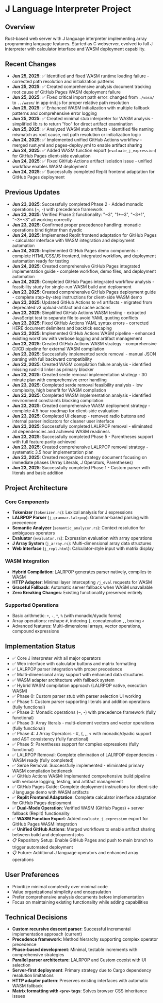 # J Language Interpreter Project

## Overview
Rust-based web server with J language interpreter implementing array programming language features. Started as C webserver, evolved to full J interpreter with calculator interface and WASM deployment capability.

## Recent Changes
- **Jun 25, 2025**: ✅ Identified and fixed WASM runtime loading failure - corrected path resolution and initialization patterns
- **Jun 25, 2025**: ✅ Created comprehensive analysis document tracking root cause of GitHub Pages WASM deployment failure
- **Jun 25, 2025**: ✅ Fixed critical import path error: changed from `./wasm/` to `../wasm/` in app-init.js for proper relative path resolution
- **Jun 25, 2025**: ✅ Enhanced WASM initialization with multiple fallback patterns and comprehensive error logging
- **Jun 25, 2025**: ✅ Created minimal stub interpreter for WASM analysis - simplified lib.rs to return "foo" for direct artifact examination
- **Jun 25, 2025**: ✅ Analyzed WASM stub artifacts - identified file naming mismatch as root cause, not path resolution or initialization logic
- **Jun 24, 2025**: ✅ Implemented unified GitHub Actions workflow - merged rust.yml and pages-deploy.yml to enable artifact sharing
- **Jun 24, 2025**: ✅ Added WASM function export (`evaluate_j_expression`) for GitHub Pages client-side evaluation
- **Jun 24, 2025**: ✅ Fixed GitHub Actions artifact isolation issue - unified workflow enables WASM deployment
- **Jun 24, 2025**: ✅ Successfully completed Replit frontend adaptation for GitHub Pages deployment

## Previous Updates
- **Jun 23, 2025**: Successfully completed Phase 2 - Added monadic operations (~, -) with precedence framework
- **Jun 23, 2025**: Verified Phase 2 functionality: "~3", "1+~3", "~3+1", "~3+~3" all working correctly
- **Jun 23, 2025**: Confirmed proper precedence handling: monadic operations bind tighter than dyadic
- **Jun 24, 2025**: Implemented Replit frontend adaptation for GitHub Pages - calculator interface with WASM integration and deployment automation
- **Jun 24, 2025**: Implemented GitHub Pages demo components - complete HTML/CSS/JS frontend, integrated workflow, and deployment automation ready for testing
- **Jun 24, 2025**: Created comprehensive GitHub Pages integrated implementation guide - complete workflow, demo files, and deployment automation
- **Jun 24, 2025**: Completed GitHub Pages integrated workflow analysis - feasibility study for single-run WASM build and deployment
- **Jun 23, 2025**: Created comprehensive GitHub Pages deployment guide - complete step-by-step instructions for client-side WASM demo
- **Jun 23, 2025**: Updated GitHub Actions to v4 artifacts - migrated from deprecated v3 upload-artifact and cache actions
- **Jun 23, 2025**: Simplified GitHub Actions WASM testing - extracted JavaScript test to separate file to avoid YAML quoting conflicts
- **Jun 23, 2025**: Fixed GitHub Actions YAML syntax errors - corrected HERE document delimiters and backtick escaping
- **Jun 23, 2025**: Implemented GitHub Actions WASM pipeline - enhanced existing workflow with verbose logging and artifact management
- **Jun 23, 2025**: Created GitHub Actions WASM strategy - comprehensive CI/CD pipeline for external WASM compilation
- **Jun 23, 2025**: Successfully implemented serde removal - manual JSON parsing with full backward compatibility
- **Jun 23, 2025**: Created WASM compilation failure analysis - identified missing rust-lld linker as primary blocker
- **Jun 23, 2025**: Created serde removal implementation strategy - 30 minute plan with comprehensive error handling
- **Jun 23, 2025**: Completed serde removal feasibility analysis - low complexity, high benefit for WASM compilation
- **Jun 23, 2025**: Completed WASM implementation analysis - identified environment constraints blocking compilation
- **Jun 23, 2025**: Created comprehensive WASM deployment strategy - complete 4.5 hour roadmap for client-side evaluation
- **Jun 23, 2025**: Completed UI cleanup - removed radio buttons and internal parser indicators for cleaner user interface
- **Jun 23, 2025**: Successfully completed LALRPOP removal - eliminated all dependencies and achieved WASM readiness
- **Jun 23, 2025**: Successfully completed Phase 5 - Parentheses support with full feature parity achieved
- **Jun 23, 2025**: Created comprehensive LALRPOP removal strategy - systematic 3.5 hour implementation plan
- **Jun 23, 2025**: Created reorganized strategy document focusing on immediate phases (Array Literals, J Operators, Parentheses)
- **Jun 23, 2025**: Successfully completed Phase 1 - Custom parser with literals and basic addition

## Project Architecture

### Core Components
- **Tokenizer** (`tokenizer.rs`): Lexical analysis for J expressions
- **LALRPOP Parser** (`j_grammar.lalrpop`): Grammar-based parsing with precedence
- **Semantic Analyzer** (`semantic_analyzer.rs`): Context resolution for ambiguous operators
- **Evaluator** (`evaluator.rs`): Expression evaluation with array operations
- **J Array System** (`j_array.rs`): Multi-dimensional array data structures
- **Web Interface** (`j_repl.html`): Calculator-style input with matrix display

### WASM Integration
- **Hybrid Compilation**: LALRPOP generates parser natively, compiles to WASM
- **HTTP Adapter**: Minimal layer intercepting `/j_eval` requests for WASM
- **Graceful Fallback**: Automatic server fallback when WASM unavailable
- **Zero Breaking Changes**: Existing functionality preserved entirely

### Supported Operations
- Basic arithmetic: `+`, `-`, `*`, `%` (with monadic/dyadic forms)
- Array operations: reshape `#`, indexing `{`, concatenation `,`, boxing `<`
- Advanced features: Multi-dimensional arrays, vector operations, compound expressions

## Implementation Status
- ✅ Core J interpreter with all major operators
- ✅ Web interface with calculator buttons and matrix formatting
- ✅ LALRPOP parser integration with proper precedence
- ✅ Multi-dimensional array support with enhanced data structures
- ✅ WASM adapter architecture with fallback system
- ✅ Hybrid WASM compilation approach (LALRPOP native, execution WASM)
- ✅ Phase 0: Custom parser stub with parser selection UI working
- ✅ Phase 1: Custom parser supporting literals and addition operations (fully functional)
- ✅ Phase 2: Monadic operations (~, -) with precedence framework (fully functional)
- ✅ Phase 3: Array literals - multi-element vectors and vector operations (fully functional)
- ✅ Phase 4: J Array Operators - #, {, ,, < with monadic/dyadic support and AST consistency (fully functional)
- ✅ Phase 5: Parentheses support for complex expressions (fully functional)
- ✅ LALRPOP Removal: Complete elimination of LALRPOP dependencies - WASM ready (fully completed)
- ✅ Serde Removal: Successfully implemented - eliminated primary WASM compilation bottleneck
- ✅ GitHub Actions WASM: Implemented comprehensive build pipeline with verbose logging, testing, and artifact management
- ✅ GitHub Pages Guide: Complete deployment instructions for client-side J language demo with WASM artifacts
- ✅ **Replit Frontend Adaptation**: Complete calculator interface adaptation for GitHub Pages deployment
- ✅ **Dual-Mode Operation**: Verified WASM (GitHub Pages) + server fallback (Replit) functionality
- ✅ **WASM Function Export**: Added `evaluate_j_expression` export for GitHub Pages WASM integration
- ✅ **Unified GitHub Actions**: Merged workflows to enable artifact sharing between build and deployment jobs
- 📋 Repository Setup: Enable GitHub Pages and push to main branch to trigger automated deployment
- 📋 Future: Additional J language operators and enhanced array operations

## User Preferences
- Prioritize minimal complexity over minimal code
- Value organizational simplicity and encapsulation
- Prefer comprehensive analysis documents before implementation
- Focus on maintaining existing functionality while adding capabilities

## Technical Decisions
- **Custom recursive descent parser**: Successful incremental implementation approach (current)
- **Precedence framework**: Method hierarchy supporting complex operator precedence
- **Phase-based development**: Minimal, testable increments with comprehensive strategies
- **Parallel parser architecture**: LALRPOP and Custom coexist with UI selection
- **Server-first deployment**: Primary strategy due to Cargo dependency resolution limitations
- **HTTP adapter pattern**: Preserves existing interfaces with automatic WASM fallback
- **Matrix formatting with `<pre>` tags**: Solves browser CSS inheritance issues